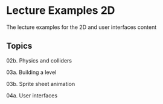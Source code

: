 # Lecture Examples 2D

The lecture examples for the 2D and user interfaces content

## Topics

02b. Physics and colliders

03a. Building a level

03b. Sprite sheet animation

04a. User interfaces

